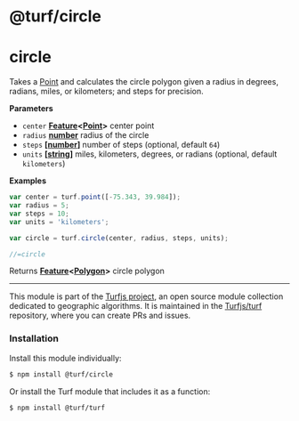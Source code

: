 # @turf/circle

# circle

Takes a [Point](http://geojson.org/geojson-spec.html#point) and calculates the circle polygon given a radius in degrees, radians, miles, or kilometers; and steps for precision.

**Parameters**

-   `center` **[Feature](http://geojson.org/geojson-spec.html#feature-objects)&lt;[Point](http://geojson.org/geojson-spec.html#point)>** center point
-   `radius` **[number](https://developer.mozilla.org/en-US/docs/Web/JavaScript/Reference/Global_Objects/Number)** radius of the circle
-   `steps` **\[[number](https://developer.mozilla.org/en-US/docs/Web/JavaScript/Reference/Global_Objects/Number)]** number of steps (optional, default `64`)
-   `units` **\[[string](https://developer.mozilla.org/en-US/docs/Web/JavaScript/Reference/Global_Objects/String)]** miles, kilometers, degrees, or radians (optional, default `kilometers`)

**Examples**

```javascript
var center = turf.point([-75.343, 39.984]);
var radius = 5;
var steps = 10;
var units = 'kilometers';

var circle = turf.circle(center, radius, steps, units);

//=circle
```

Returns **[Feature](http://geojson.org/geojson-spec.html#feature-objects)&lt;[Polygon](http://geojson.org/geojson-spec.html#polygon)>** circle polygon

<!-- This file is automatically generated. Please don't edit it directly:
if you find an error, edit the source file (likely index.js), and re-run
./scripts/generate-readmes in the turf project. -->

---

This module is part of the [Turfjs project](http://turfjs.org/), an open source
module collection dedicated to geographic algorithms. It is maintained in the
[Turfjs/turf](https://github.com/Turfjs/turf) repository, where you can create
PRs and issues.

### Installation

Install this module individually:

```sh
$ npm install @turf/circle
```

Or install the Turf module that includes it as a function:

```sh
$ npm install @turf/turf
```
